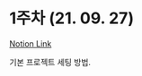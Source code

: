 # 1주차 (21. 09. 27)
[Notion Link](https://www.notion.so/1-21-09-27-edcaeb26ad5c4b86b72eb9b95a4e1c9c)

기본 프로젝트 세팅 방법.